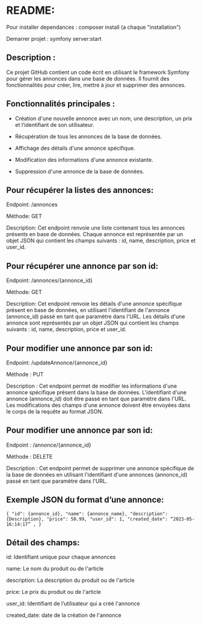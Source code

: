 # README: 
Pour installer dependances : composer install (a chaque "installation")

Demarrer projet : symfony server:start

## Description :
Ce projet GitHub contient un code écrit en utilisant le framework Symfony pour gérer les annonces dans une base de données. Il fournit des fonctionnalités pour créer, lire, mettre à jour et supprimer des annonces.

## Fonctionnalités principales :
- Création d'une nouvelle annonce avec un nom, une description, un prix et l’identifiant de son utilisateur.

- Récupération de tous les annonces de la base de données.

- Affichage des détails d'une annonce spécifique.

- Modification des informations d'une annonce existante.

- Suppression d'une annonce de la base de données.

## Pour récupérer la listes des annonces:
Endpoint: /annonces

Méthode: GET

Description: Cet endpoint renvoie une liste contenant tous les annonces présents en base de données. Chaque annonce est représentée par un objet JSON qui contient les champs suivants : id, name, description, price et user_id.

## Pour récupérer une annonce par son id:
Endpoint: /annonces/{annonce_id}

Méthode: GET

Description: Cet endpoint renvoie les détails d'une annonce spécifique présent en base de données, en utilisant l'identifiant de l'annonce (annonce_id) passé en tant que paramètre dans l'URL. Les détails d'une annonce sont représentés par un objet JSON qui contient les champs suivants : id, name, description, price et user_id.

## Pour modifier une annonce par son id:
Endpoint: /updateAnnonce/{annonce_id}

Méthode : PUT

Description : Cet endpoint permet de modifier les informations d'une annonce spécifique présent dans la base de données. L'identifiant d'une annonce (annonce_id) doit être passé en tant que paramètre dans l'URL. Les modifications des champs d'une annonce doivent être envoyées dans le corps de la requête au format JSON.

## Pour modifier une annonce par son id:
Endpoint : /annonce/{annonce_id}

Méthode : DELETE

Description : Cet endpoint permet de supprimer une annonce spécifique de la base de données en utilisant l'identifiant d'une annonces (annonce_id) passé en tant que paramètre dans l'URL.

## Exemple JSON du format d’une annonce: 
`{
  "id": {annonce_id},
  "name": {annonce_name},
  "description": {Description},
  "price": 50.99,
  "user_id": 1,
  "created_date": “2023-05-16:14:17” ,
}`

## Détail des champs:
id: Identifiant unique pour chaque annonces

name: Le nom du produit ou de l'article

description: La description du produit ou de l'article

price:  Le prix du produit ou de l'article

user_id: Identifiant de l’utilisateur qui a créé l'annonce

created_date: date de la création de l'annonce

